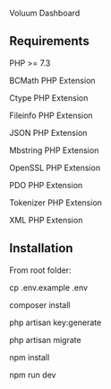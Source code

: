 <p>Voluum Dashboard</p>

## Requirements

PHP >= 7.3

BCMath PHP Extension

Ctype PHP Extension

Fileinfo PHP Extension

JSON PHP Extension

Mbstring PHP Extension

OpenSSL PHP Extension

PDO PHP Extension

Tokenizer PHP Extension

XML PHP Extension


## Installation

From root folder:

cp .env.example .env

composer install

php artisan key:generate

php artisan migrate

npm install

npm run dev

